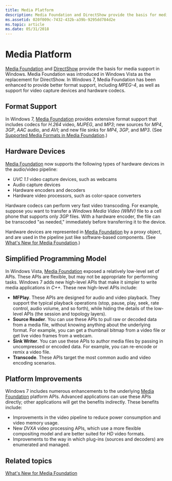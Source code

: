 ```yaml
---
title: Media Platform
description: Media Foundation and DirectShow provide the basis for media support in Windows.
ms.assetid: 020f009c-7432-432b-a39b-9295dd784d2e
ms.topic: article
ms.date: 05/31/2018
---
```


# Media Platform

[Media Foundation](/windows/desktop/medfound/microsoft-media-foundation-sdk) and [DirectShow](/windows/desktop/DirectShow/directshow) provide the basis for media support in Windows. Media Foundation was introduced in Windows Vista as the replacement for DirectShow. In Windows 7, Media Foundation has been enhanced to provide better format support, including *MPEG-4*, as well as support for video capture devices and hardware codecs.

## Format Support

In Windows 7, [Media Foundation](/windows/desktop/medfound/microsoft-media-foundation-sdk) provides extensive format support that includes codecs for *H.264* video, *MJPEG*, and *MP3*; new sources for *MP4*, *3GP*, *AAC* audio, and *AVI*; and new file sinks for *MP4*, *3GP*, and *MP3*. (See [Supported Media Formats in Media Foundation](../medfound/supported-media-formats-in-media-foundation.md).)

## Hardware Devices

[Media Foundation](/windows/desktop/medfound/microsoft-media-foundation-sdk) now supports the following types of hardware devices in the audio/video pipeline:

-   *UVC 1.1* video capture devices, such as webcams
-   Audio capture devices
-   Hardware encoders and decoders
-   Hardware video processors, such as color-space converters

Hardware codecs can perform very fast video transcoding. For example, suppose you want to transfer a *Windows Media Video (WMV)* file to a cell phone that supports only *3GP* files. With a hardware encoder, the file can be transcoded "as needed," immediately before transferring it to the device.

Hardware devices are represented in [Media Foundation](/windows/desktop/medfound/microsoft-media-foundation-sdk) by a proxy object, and are used in the pipeline just like software-based components. (See [What's New for Media Foundation](../medfound/whats-new-for-media-foundation.md).)

## Simplified Programming Model

In Windows Vista, [Media Foundation](/windows/desktop/medfound/microsoft-media-foundation-sdk) exposed a relatively low-level set of APIs. These APIs are flexible, but may not be appropriate for performing tasks. Windows 7 adds new high-level APIs that make it simpler to write media applications in *C++*. These new high-level APIs include:

-   **MFPlay**. These APIs are designed for audio and video playback. They support the typical playback operations (stop, pause, play, seek, rate control, audio volume, and so forth), while hiding the details of the low-level APIs (the session and topology layers).
-   **Source Reader**. You can use these APIs to pull raw or decoded data from a media file, without knowing anything about the underlying format. For example, you can get a thumbnail bitmap from a video file or get live video frames from a webcam.
-   **Sink Writer**. You can use these APIs to author media files by passing in uncompressed or encoded data. For example, you can re-encode or remix a video file.
-   **Transcode**. These APIs target the most common audio and video encoding scenarios.

## Platform Improvements

Windows 7 includes numerous enhancements to the underlying [Media Foundation](/windows/desktop/medfound/microsoft-media-foundation-sdk) platform APIs. Advanced applications can use these APIs directly; other applications will get the benefits indirectly. These benefits include:

-   Improvements in the video pipeline to reduce power consumption and video memory usage.
-   New *DVXA* video processing APIs, which use a more flexible compositing model and are better suited for *HD* video formats.
-   Improvements to the way in which plug-ins (sources and decoders) are enumerated and managed.

## Related topics

<dl> <dt>

[What's New for Media Foundation](../medfound/whats-new-for-media-foundation.md)
</dt> </dl>

 

 